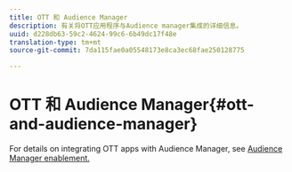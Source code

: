 ```yaml
---
title: OTT 和 Audience Manager
description: 有关将OTT应用程序与Audience manager集成的详细信息。
uuid: d228db63-59c2-4624-99c6-6b49dc17f48e
translation-type: tm+mt
source-git-commit: 7da115fae0a05548173e8ca3ec68fae250128775

---
```



# OTT 和 Audience Manager{#ott-and-audience-manager}

For details on integrating OTT apps with Audience Manager, see [Audience Manager enablement.](/help/intro-to-ava/am-enablement.md)
